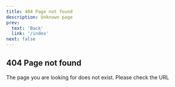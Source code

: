 ```yaml
---
title: 404 Page not found
description: Unknown page
prev: 
  text: 'Back'
  link: '/index'
next: false
---
```


## 404 Page not found

The page you are looking for does not exist. Please check the URL
